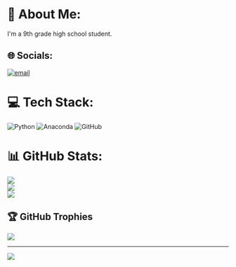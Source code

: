 # 💫 About Me:
I'm a 9th grade high school student.


## 🌐 Socials:
[![email](https://img.shields.io/badge/Email-D14836?logo=gmail&logoColor=white)](mailto:sarpeymenseker@gmail.com) 

# 💻 Tech Stack:
![Python](https://img.shields.io/badge/python-3670A0?style=for-the-badge&logo=python&logoColor=ffdd54) ![Anaconda](https://img.shields.io/badge/Anaconda-%2344A833.svg?style=for-the-badge&logo=anaconda&logoColor=white) ![GitHub](https://img.shields.io/badge/github-%23121011.svg?style=for-the-badge&logo=github&logoColor=white)
# 📊 GitHub Stats:
![](https://github-readme-stats.vercel.app/api?username=SarpEymenSeker&theme=dark&hide_border=false&include_all_commits=true&count_private=false)<br/>
![](https://github-readme-streak-stats.herokuapp.com/?user=SarpEymenSeker&theme=dark&hide_border=false)<br/>
![](https://github-readme-stats.vercel.app/api/top-langs/?username=SarpEymenSeker&theme=dark&hide_border=false&include_all_commits=true&count_private=false&layout=compact)

## 🏆 GitHub Trophies
![](https://github-profile-trophy.vercel.app/?username=SarpEymenSeker&theme=algolia&no-frame=false&no-bg=false&margin-w=4)

---
[![](https://visitcount.itsvg.in/api?id=SarpEymenSeker&icon=0&color=0)](https://visitcount.itsvg.in)

<!-- Proudly created with GPRM ( https://gprm.itsvg.in ) -->
